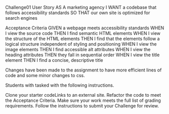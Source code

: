 Challenge01
User Story
AS A marketing agency
I WANT a codebase that follows accessibility standards
SO THAT our own site is optimized for search engines

Acceptance Criteria
GIVEN a webpage meets accessibility standards
WHEN I view the source code
THEN I find semantic HTML elements
WHEN I view the structure of the HTML elements
THEN I find that the elements follow a logical structure independent of styling and positioning
WHEN I view the image elements
THEN I find accessible alt attributes
WHEN I view the heading attributes
THEN they fall in sequential order
WHEN I view the title element
THEN I find a concise, descriptive title

Changes have been made to the assignment to have more efficient lines of code and some minor changes to css.

Students with tasked with the following instructions.

Clone your starter codeLinks to an external site.
Refactor the code to meet the Acceptance Criteria.
Make sure your work meets the full list of grading requirements.
Follow the instructions to submit your Challenge for review.